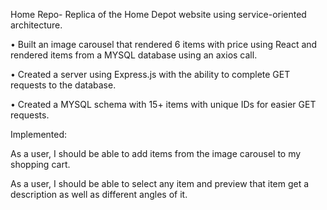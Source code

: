 
Home Repo-
Replica of the Home Depot website using service-oriented architecture.

• Built an image carousel that rendered 6 items with price using React and rendered items from a MYSQL database using an axios call.

• Created a server using Express.js with the ability to complete GET requests to the database.

• Created a MYSQL schema with 15+ items with unique IDs for easier GET requests.


Implemented:

As a user, I should be able to add items from the image carousel to my shopping cart.


As a user, I should be able to select any item and preview that item get a description as well as different angles of it.


